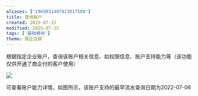 ```yaml
---
aliases: ["1969831497823017509"]
title: 查询账户
created: 2025-07-15
modified: 2025-07-15
tags: ['基础模块']
theme: 银企互联
---
```


根据指定企业账户，查询该账户相关信息、如权限信息、账户支持能力等（该功能仅供开通了商企付的客户使用）

![](https://myhelpdoc.oss-cn-heyuan.aliyuncs.com/mdimages/3d0975148acd845fd0d8dfcbe6867e4a.jpg)

可查看账户能力详情，如图所示，该账户支持的最早流水查询日期为2022-07-06

